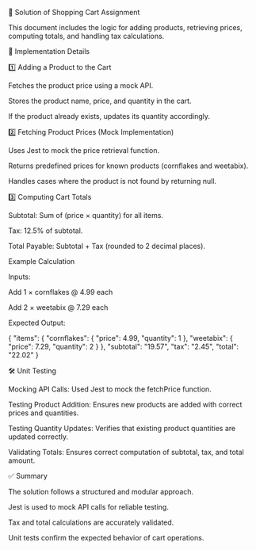 📌 Solution of Shopping Cart Assignment

This document includes the logic for adding products, retrieving prices, computing totals, and handling tax calculations.

🚀 Implementation Details

1️⃣ Adding a Product to the Cart

Fetches the product price using a mock API.

Stores the product name, price, and quantity in the cart.

If the product already exists, updates its quantity accordingly.

2️⃣ Fetching Product Prices (Mock Implementation)

Uses Jest to mock the price retrieval function.

Returns predefined prices for known products (cornflakes and weetabix).

Handles cases where the product is not found by returning null.

3️⃣ Computing Cart Totals

Subtotal: Sum of (price × quantity) for all items.

Tax: 12.5% of subtotal.

Total Payable: Subtotal + Tax (rounded to 2 decimal places).

Example Calculation

Inputs:

Add 1 × cornflakes @ 4.99 each

Add 2 × weetabix @ 7.29 each

Expected Output:

{
  "items": {
    "cornflakes": { "price": 4.99, "quantity": 1 },
    "weetabix": { "price": 7.29, "quantity": 2 }
  },
  "subtotal": "19.57",
  "tax": "2.45",
  "total": "22.02"
}

🛠 Unit Testing

Mocking API Calls: Used Jest to mock the fetchPrice function.

Testing Product Addition: Ensures new products are added with correct prices and quantities.

Testing Quantity Updates: Verifies that existing product quantities are updated correctly.

Validating Totals: Ensures correct computation of subtotal, tax, and total amount.

✅ Summary

The solution follows a structured and modular approach.

Jest is used to mock API calls for reliable testing.

Tax and total calculations are accurately validated.

Unit tests confirm the expected behavior of cart operations.
